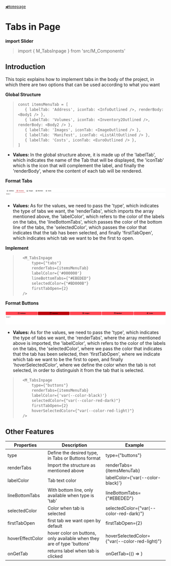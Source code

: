 [`◀️Homepage`](../../../README.md)

# **Tabs in Page**


**import Slider**
> import { M_TabsInpage } from 'src/M_Components'


## **Introduction**
This topic explains how to implement tabs in the body of the project, in which there are two options that can be used according to what you want

**Global Structure**
>     const itemsMenuTab = [
>        { labelTab: 'Address', iconTab: <InfoOutlined />, renderBody: <Body1 /> },
>        { labelTab: 'Volumes', iconTab: <Inventory2Outlined />, renderBody: <Body2 /> },
>        { labelTab: 'Images', iconTab: <ImageOutlined /> },
>        { labelTab: 'Manifest', iconTab: <ListAltOutlined /> },
>        { labelTab: 'Costs', iconTab: <EuroOutlined /> },
>     ]

* <b> Values: </b> In the global structure above, it is made up of the 'labelTab', which indicates the name of the Tab that will be displayed, the 'iconTab' which is the icon that will complement the label, and finally the 'renderBody', where the content of each tab will be rendered.

**Format Tabs**

![Alt text](../../../public/README/images/tab1.png)

   * <b> Values: </b> As for the values, we need to pass the 'type', which indicates the type of tabs we want, the 'renderTabs', which imports the array mentioned above, the 'labelColor', which refers to the color of the labels on the tabs, the 'lineBottomTabs', which passes the color of the bottom line of the tabs, the 'selectedColor', which passes the color that indicates that the tab has been selected, and finally 'firstTabOpen', which indicates which tab we want to be the first to open.
  
  **Implement**

>       <M_TabsInpage
>           type={"tabs"}
>           renderTabs={itemsMenuTab}
>           labelColor={'#000000'}
>           lineBottomTabs={"#EBEDED"}
>           selectedColor={"#BD000B"}
>           firstTabOpen={2}
>       />

**Format Buttons**

![Alt text](../../../public/README/images/tab2.png)

   * <b> Values: </b> As for the values, we need to pass the 'type', which indicates the type of tabs we want, the 'renderTabs', where the array mentioned above is imported, the 'labelColor', which refers to the color of the labels on the tabs, the 'selectedColor', where we pass the color that indicates that the tab has been selected, then 'firstTabOpen', where we indicate which tab we want to be the first to open, and finally 'hoverSelectedColor', where we define the color when the tab is not selected, in order to distinguish it from the tab that is selected.

>       <M_TabsInpage
>           type={"buttons"}
>           renderTabs={itemsMenuTab}
>           labelColor={'var(--color-black)'}
>           selectedColor={"var(--color-red-dark)"}
>           firstTabOpen={2}
>           hoverSelectedColor={"var(--color-red-light)"}
>       />



## **Other Features**

| Properties       | Description                                                            | Example                                       |
| ---------------- | ---------------------------------------------------------------------- | --------------------------------------------- |
| type             | Define the desired type, in Tabs or Buttons format                     | type={"buttons"}                              |
| renderTabs       | Import the structure as mentioned above                                | renderTabs={itemsMenuTab}                     |
| labelColor       | Tab text color                                                         | labelColor={'var(--color-black)'}             |
| lineBottomTabs   | With bottom line, only available when type is 'tab'                    | lineBottomTabs={"#EBEDED"}                    |
| selectedColor    | Color when tab is selected                                             | selectedColor={"var(--color-red-dark)"}       |
| firstTabOpen     | first tab we want open by default                                      | firstTabOpen={2}                              |
| hoverEffectColor | hover color on buttons, only available when they are of type 'buttons' | hoverSelectedColor={"var(--color-red-light)"} |
| onGetTab         | returns label when tab is clicked                                      | onGetTab={() => }                             |
